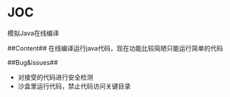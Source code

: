 # JOC
模拟Java在线编译


##Content##
在线编译运行java代码，现在功能比较简陋只能运行简单的代码

##Bug&issues##
- 对接受的代码进行安全检测
- 沙盒里运行代码，禁止代码访问关键目录

